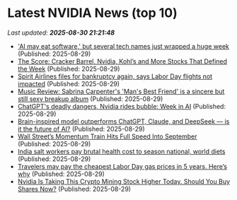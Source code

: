 # Latest NVIDIA News (top 10)
_Last updated: **2025-08-30 21:21:48**_

- ['AI may eat software,' but several tech names just wrapped a huge week](https://www.cnbc.com/2025/08/29/ai-software-stocks-mongodb-pure-storage-snowflake.html) (Published: 2025-08-29)
- [The Score: Cracker Barrel, Nvidia, Kohl’s and More Stocks That Defined the Week](https://biztoc.com/x/d769779fc998ae65) (Published: 2025-08-29)
- [Spirit Airlines files for bankruptcy again, says Labor Day flights not impacted](https://biztoc.com/x/4864ce386702f3ba) (Published: 2025-08-29)
- [Music Review: Sabrina Carpenter's 'Man's Best Friend' is a sincere but still sexy breakup album](https://biztoc.com/x/6774ade7b9c42e40) (Published: 2025-08-29)
- [ChatGPT's deadly dangers, Nvidia rides bubble: Week in AI](https://biztoc.com/x/6282058db6b40b9a) (Published: 2025-08-29)
- [Brain-inspired model outperforms ChatGPT, Claude, and DeepSeek — is it the future of AI?](https://economictimes.indiatimes.com/news/international/us/brain-inspired-model-outperforms-chatgpt-claude-and-deepseek-is-it-the-future-of-ai/articleshow/123592443.cms) (Published: 2025-08-29)
- [Wall Street’s Momentum Train Hits Full Speed Into September](https://financialpost.com/pmn/business-pmn/wall-streets-momentum-train-hits-full-speed-into-september) (Published: 2025-08-29)
- [India salt workers pay brutal health cost to season national, world diets](https://biztoc.com/x/6aa39831530d3554) (Published: 2025-08-29)
- [Travelers may pay the cheapest Labor Day gas prices in 5 years. Here’s why](https://biztoc.com/x/edea08fbddc7a7e3) (Published: 2025-08-29)
- [Nvidia Is Taking This Crypto Mining Stock Higher Today. Should You Buy Shares Now?](https://biztoc.com/x/492996fcc766ee24) (Published: 2025-08-29)
